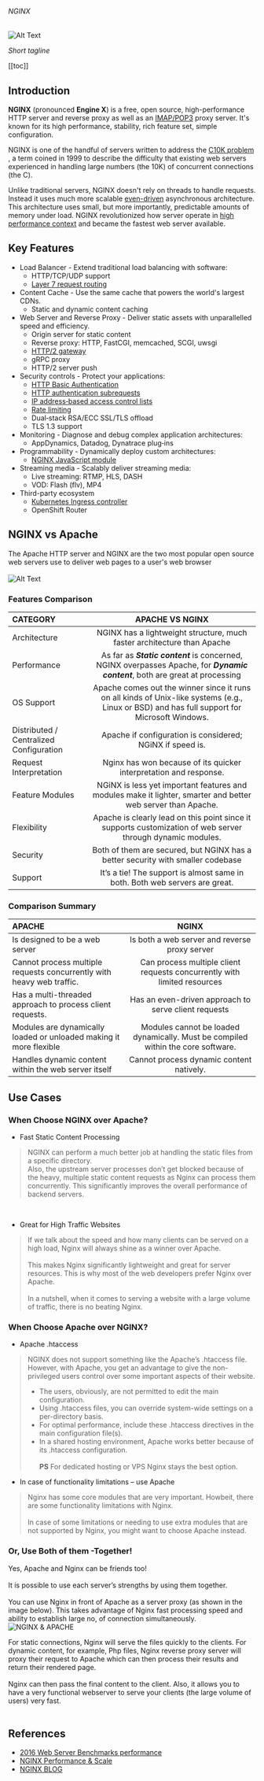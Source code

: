 ###### NGINX

![Alt Text](../.vuepress/public/NGINX-logo.png)

*Short tagline*

[[toc]]


## Introduction
**NGINX** (pronounced __Engine X__) is a free, open source, high-performance HTTP server and reverse proxy as well as an [IMAP/POP3](https://help.aol.com/articles/what-is-the-difference-between-pop3-and-imap) proxy server.
It's known for its high performance, stability, rich feature set, simple configuration. <br/>

NGINX is one of the handful of servers written to address the [C10K problem](http://www.kegel.com/c10k.html#top) , a term coined in 1999 to describe the difficulty that existing web servers experienced 
in handling large numbers (the 10K) of concurrent connections (the C). <br/>

Unlike traditional servers, NGINX doesn't rely on threads to handle requests. Instead it uses much more scalable [even-driven](https://en.wikipedia.org/wiki/Event-driven_architecture) asynchronous architecture.
This architecture uses small, but more importantly, predictable amounts of memory under load. NGINX revolutionized how server operate in [high performance context](https://www.nginx.com/blog/inside-nginx-how-we-designed-for-performance-scale/)  and became the fastest web server available. 
 
  
## Key Features
  - Load Balancer - Extend traditional load balancing with software:
    - HTTP/TCP/UDP support
    - [Layer 7 request routing](https://nginx.org/en/docs/http/ngx_http_core_module.html?&_ga=2.131816582.863585722.1590649299-582712121.1590649299#location)
  - Content Cache - Use the same cache that powers the world's largest CDNs.
    - Static and dynamic content caching
  - Web Server and Reverse Proxy - Deliver static assets with unparallelled speed and efficiency.
    - Origin server for static content
    - Reverse proxy: HTTP, FastCGI, memcached, SCGI, uwsgi
    - [HTTP/2 gateway](https://nginx.org/en/docs/http/ngx_http_v2_module.html?_ga=2.131816582.863585722.1590649299-582712121.1590649299)
    - gRPC proxy
    - HTTP/2 server push
  - Security controls - Protect your applications: 
    - [HTTP Basic Authentication](https://nginx.org/en/docs/http/ngx_http_auth_basic_module.html?_ga=2.72642714.863585722.1590649299-582712121.1590649299)
    - [HTTP authentication subrequests](https://nginx.org/en/docs/http/ngx_http_auth_request_module.html?_ga=2.72642714.863585722.1590649299-582712121.1590649299)
    - [IP address‑based access control lists](https://nginx.org/en/docs/http/ngx_http_access_module.html?_ga=2.126702724.863585722.1590649299-582712121.1590649299)
    - [Rate limiting](https://www.nginx.com/blog/rate-limiting-nginx/)
    - Dual‑stack RSA/ECC SSL/TLS offload
    - TLS 1.3 support
  - Monitoring - Diagnose and debug complex application architectures:
    - AppDynamics, Datadog, Dynatrace plug‑ins
  - Programmability - Dynamically deploy custom architectures:
    - [NGINX JavaScript module](https://www.nginx.com/blog/introduction-nginscript/)
  - Streaming media - Scalably deliver streaming media:
    - Live streaming: RTMP, HLS, DASH
    - VOD: Flash (flv), MP4
  - Third-party ecosystem
    - [Kubernetes Ingress controller](https://www.nginx.com/products/nginx/kubernetes-ingress-controller)
    - OpenShift Router
    
## NGINX vs Apache
The Apache HTTP server and NGINX are the two most popular open source web servers use to deliver web pages to a user's web browser
<br/><br/>
![Alt Text](../.vuepress/public/apache-vs-nginx-infographic.png)        

### Features Comparison
|      CATEGORY            |       APACHE VS NGINX                        | 
| :------------------------| :------------------------------------------:|
|  Architecture            | NGINX has a lightweight structure, much faster architecture than Apache |
|  Performance             | As far as _**Static content**_ is concerned, NGINX overpasses Apache, for _**Dynamic content**_, both are great at processing |
|  OS Support              | Apache comes out the winner since it runs on all kinds of Unix-like systems (e.g., Linux or BSD) and has full support for Microsoft Windows. |
|  Distributed / Centralized Configuration | Apache if configuration is considered; NGiNX if speed is. |
|  Request Interpretation  | Nginx has won because of its quicker interpretation and response. |
|  Feature Modules         | NGiNX is less yet important features and modules make it lighter, smarter and better web server than Apache. |
|  Flexibility             | Apache is clearly lead on this point since it supports customization of web server through dynamic modules.|  
|  Security                | Both of them are secured, but NGINX has a better security with smaller codebase |
|  Support                 | It’s a tie! The support is almost same in both. Both web servers are great. |


### Comparison Summary
|      APACHE                         |       NGINX                                    | 
| :-----------------------------------| :---------------------------------------------:|
| Is designed to be a web server      | Is both a web server and reverse proxy server  |
| Cannot process multiple requests concurrently with heavy web traffic. | Can process multiple client requests concurrently with limited resources | 
| Has a multi-threaded approach to process client requests. | Has an even-driven approach to serve client requests |
| Modules are dynamically loaded or unloaded making it more flexible | Modules cannot be loaded dynamically. Must be compiled within the core software. |
| Handles dynamic content within the web server itself | Cannot process dynamic content natively. |

## Use Cases
### When Choose NGINX over Apache?
 
 -  Fast Static Content Processing <br/>
 >  NGINX can perform a much better job at handling the static files from a specific directory. <br/>
 Also, the upstream server processes don’t get blocked because of the heavy, multiple static content requests as Nginx can process them concurrently. This significantly improves the overall performance of backend servers.
 <br/>

 - Great for High Traffic Websites
 > If we talk about the speed and how many clients can be served on a high load, Nginx will always shine as a winner over Apache.
 > <br/><br/>This makes Nginx significantly lightweight and great for server resources. This is why most of the web developers prefer Nginx over Apache.
 > <br/><br/> In a nutshell, when it comes to serving a website with a large volume of traffic, there is no beating Nginx.
 
### When Choose Apache over NGINX? 

 - Apache .htaccess 
 > NGINX does not support something like the Apache’s .htaccess file. However, with Apache, you get an advantage to give the non-privileged users control over some important aspects of their website.
 > - The users, obviously, are not permitted to edit the main configuration.
 > - Using .htaccess files, you can override system-wide settings on a per-directory basis.
 > - For optimal performance, include these .htaccess directives in the main configuration file(s).
 > - In a shared hosting environment, Apache works better because of its .htaccess configuration.
 > <br/><br/>**PS** For dedicated hosting or VPS Nginx stays the best option.

 - In case of functionality limitations – use Apache
 > Nginx has some core modules that are very important. Howbeit, there are some functionality limitations with Nginx.
 > <br/> <br/> In case of some limitations or needing to use extra modules that are not supported by Nginx, you might want to choose Apache instead.

### Or, Use Both of them -Together!
Yes, Apache and Nginx can be friends too!<br/><br/>
It is possible to use each server’s strengths by using them together.<br/><br/>
You can use Nginx in front of Apache as a server proxy (as shown in the image below). This takes advantage of Nginx fast processing speed and ability to establish large no, of connection simultaneously.
![NGINX & APACHE](../.vuepress/public/nginxwithapache.png)

For static connections, Nginx will serve the files quickly to the clients. For dynamic content, for example, Php files, Nginx reverse proxy server will proxy their request to Apache which can then process their results and return their rendered page.<br/><br/>
Nginx can then pass the final content to the client. Also, it allows you to have a very functional webserver to serve your clients (the large volume of users) very fast.<br/><br/>


## References   
 - [2016 Web Server Benchmarks performance](https://www.rootusers.com/linux-web-server-performance-benchmark-2016-results/)
 - [NGINX Performance & Scale](https://www.nginx.com/blog/inside-nginx-how-we-designed-for-performance-scale/)
 - [NGINX BLOG](https://www.aosabook.org/en/nginx.html)
